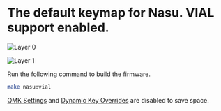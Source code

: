# The default keymap for Nasu. VIAL support enabled.

![Layer 0](https://i.imgur.com/kiNbHIb.png)

![Layer 1](https://i.imgur.com/ySPd0EL.png)

Run the following command to build the firmware.

```sh
make nasu:vial
```

[QMK Settings](https://get.vial.today/changelog/release-0.4.html#qmk-settings)
and [Dynamic Key Overrides](https://get.vial.today/changelog/release-0.5.html#dynamic-key-overrides)
are disabled to save space.
